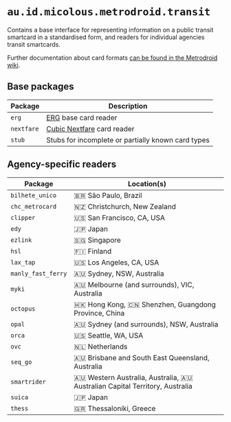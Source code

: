 # `au.id.micolous.metrodroid.transit`

Contains a base interface for representing information on a public transit smartcard in a
standardised form, and readers for individual agencies transit smartcards.

Further documentation about card formats [can be found in the Metrodroid wiki][0].

## Base packages

Package    | Description
---------- | -----------
`erg`      | [ERG][1] base card reader
`nextfare` | [Cubic Nextfare][2] card reader
`stub`     | Stubs for incomplete or partially known card types

## Agency-specific readers

Package            | Location(s)
------------------ | -----------
`bilhete_unico`    | :brazil: São Paulo, Brazil
`chc_metrocard`    | :new_zealand: Christchurch, New Zealand
`clipper`          | :us: San Francisco, CA, USA
`edy`              | :jp: Japan
`ezlink`           | :singapore: Singapore
`hsl`              | :finland: Finland
`lax_tap`          | :us: Los Angeles, CA, USA
`manly_fast_ferry` | :australia: Sydney, NSW, Australia
`myki`             | :australia: Melbourne (and surrounds), VIC, Australia
`octopus`          | :hong_kong: Hong Kong, :cn: Shenzhen, Guangdong Province, China
`opal`             | :australia: Sydney (and surrounds), NSW, Australia
`orca`             | :us: Seattle, WA, USA
`ovc`              | :netherlands: Netherlands
`seq_go`           | :australia: Brisbane and South East Queensland, Australia
`smartrider`       | :australia: Western Australia, Australia, :australia: Australian Capital Territory, Australia
`suica`            | :jp: Japan
`thess`            | :greece: Thessaloniki, Greece

[0]: https://github.com/micolous/metrodroid/wiki#card-data-formats
[1]: https://github.com/micolous/metrodroid/wiki/ERG-MFC
[2]: https://github.com/micolous/metrodroid/wiki/Cubic-Nextfare-MFC
